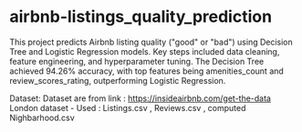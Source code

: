 # airbnb-listings_quality_prediction
This project predicts Airbnb listing quality ("good" or "bad") using Decision Tree and Logistic Regression models. Key steps included data cleaning, feature engineering, and hyperparameter tuning. The Decision Tree achieved 94.26% accuracy, with top features being amenities_count and review_scores_rating, outperforming Logistic Regression.

Dataset:
 Dataset are from link : https://insideairbnb.com/get-the-data
 London dataset - 
   Used : Listings.csv , Reviews.csv , computed Nighbarhood.csv

 
